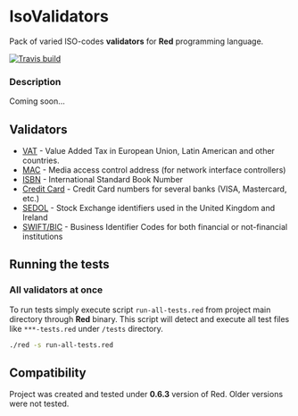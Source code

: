 # IsoValidators

Pack of varied ISO-codes **validators** for **Red** programming language.

[![Travis build](https://travis-ci.org/koksyn/IsoValidators.svg?branch=master)](https://travis-ci.org/koksyn/IsoValidators)

### Description

Coming soon...

## Validators 

* [VAT](docs/validators.md) - Value Added Tax in European Union, Latin American and other countries.
* [MAC](docs/validators.md) - Media access control address (for network interface controllers)
* [ISBN](docs/validators.md) - International Standard Book Number
* [Credit Card](docs/validators.md) - Credit Card numbers for several banks (VISA, Mastercard, etc.)
* [SEDOL](docs/validators.md) - Stock Exchange identifiers used in the United Kingdom and Ireland
* [SWIFT/BIC](docs/validators.md) - Business Identifier Codes for both financial or not-financial institutions

## Running the tests

### All validators at once

To run tests simply execute script `run-all-tests.red` from project main directory through **Red** binary.
This script will detect and execute all test files like `***-tests.red` under `/tests` directory.

```bash
./red -s run-all-tests.red
```

## Compatibility

Project was created and tested under **0.6.3** version of Red. Older versions were not tested.
